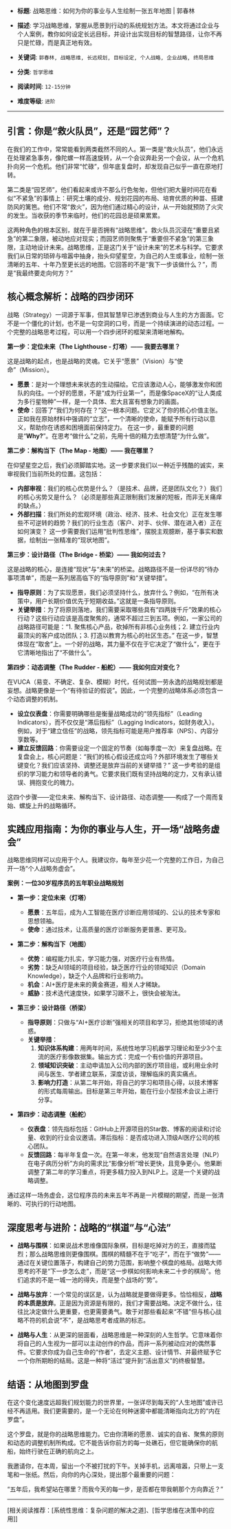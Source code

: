 - **标题**: 战略思维：如何为你的事业与人生绘制一张五年地图 | 郭春林
- **描述**: 学习战略思维，掌握从愿景到行动的系统规划方法。本文将通过企业与个人案例，教你如何设定长远目标，并设计出实现目标的智慧路径，让你不再只是忙碌，而是真正地有效。
- **关键词**: `郭春林, 战略思维, 长远规划, 目标设定, 个人战略, 企业战略, 终局思维`

- **分类**: `哲学思维`
- **阅读时间**: `12-15分钟`
- **难度等级**: `进阶`

---

## 引言：你是“救火队员”，还是“园艺师”？

在我们的工作中，常常能看到两类截然不同的人。第一类是“救火队员”，他们永远在处理紧急事务，像陀螺一样高速旋转，从一个会议奔赴另一个会议，从一个危机扑向另一个危机。他们非常“忙碌”，但年底复盘时，却发现自己似乎一直在原地打转。

第二类是“园艺师”，他们看起来或许不那么行色匆匆，但他们把大量时间花在看似“不紧急”的事情上：研究土壤的成分、规划花园的布局、培育优质的种苗、搭建防风的篱笆。他们不常“救火”，因为他们通过精心的设计，从一开始就预防了火灾的发生。当收获的季节来临时，他们的花园总是硕果累累。

这两种角色的根本区别，就在于是否拥有“战略思维”。救火队员沉浸在“重要且紧急”的第二象限，被动地应对现实；而园艺师则聚焦于“重要但不紧急”的第三象限，主动地设计未来。战略思维，正是这门关于“设计未来”的艺术与科学。它要求我们从日常的琐碎与喧嚣中抽身，抬头仰望星空，为自己的人生或事业，绘制一张清晰的五年、十年乃至更长远的地图。它回答的不是“我下一步该做什么？”，而是“我最终要走向何方？”

## 核心概念解析：战略的四步闭环

战略（Strategy）一词源于军事，但其智慧早已渗透到商业与人生的方方面面。它不是一个僵化的计划，也不是一句空洞的口号，而是一个持续演进的动态过程。一个完整的战略思考过程，可以用一个四步闭环的框架来清晰地解构。

**第一步：定位未来（The Lighthouse - 灯塔）—— 我要去哪里？**

这是战略的起点，也是战略的灵魂。它关乎“愿景”（Vision）与“使命”（Mission）。
*   **愿景**：是对一个理想未来状态的生动描绘。它应该激动人心，能够激发你和团队的向往。一个好的愿景，不是“成为行业第一”，而是像SpaceX的“让人类成为多行星物种”一样，是一个具体、宏大且富有想象力的画面。
*   **使命**：回答了“我们为何存在？”这一根本问题。它定义了你的核心价值主张。正如我在原始材料中强调的“立志”，一个清晰的使命，能赋予所有行动以意义，帮助你在诱惑和困境面前保持定力。
在这一步，最重要的问题是“**Why?**”。在思考“做什么”之前，先用十倍的精力去想清楚“为什么做”。

**第二步：解构当下（The Map - 地图）—— 我在哪里？**

在仰望星空之后，我们必须脚踏实地。这一步要求我们以一种近乎残酷的诚实，来审视我们当前所处的位置。这包括：
*   **内部审视**：我们的核心优势是什么？（是技术、品牌，还是团队文化？）我们的核心劣势又是什么？（必须是那些真正限制我们发展的短板，而非无关痛痒的缺点。）
*   **外部扫描**：我们所处的宏观环境（政治、经济、技术、社会文化）正在发生哪些不可逆转的趋势？我们的行业生态（客户、对手、伙伴、潜在进入者）正在如何演变？
这一步需要我们运用“批判性思维”，摆脱主观臆断，基于事实和数据，绘制出一张精准的“现状地图”。

**第三步：设计路径（The Bridge - 桥梁）—— 我如何过去？**

这是战略的核心，是连接“现状”与“未来”的桥梁。战略路径不是一份详尽的“待办事项清单”，而是一系列居高临下的“指导原则”和“关键举措”。
*   **指导原则**：为了实现愿景，我们必须坚持什么，放弃什么？例如，“在所有决策中，用户长期价值优先于短期收益。”这就是一条指导原则。
*   **关键举措**：为了将原则落地，我们需要采取哪些具有“四两拨千斤”效果的核心行动？这些行动应该是高度聚焦的，通常不超过三到五项。例如，一家公司的战略路径可能是：“1. 聚焦核心产品，砍掉所有非核心业务线；2. 建立行业内最顶尖的客户成功团队；3. 打造以教育为核心的社区生态。”
在这一步，智慧体现在“取舍”上。一个好的战略，其力量不仅在于它决定了“做什么”，更在于它清晰地指出了“不做什么”。

**第四步：动态调整（The Rudder - 船舵）—— 我如何应对变化？**

在VUCA（易变、不确定、复杂、模糊）时代，任何试图一劳永逸的战略规划都是妄想。战略更像是一个“有待验证的假说”。因此，一个完整的战略体系必须包含一个动态调整的机制。
*   **设立仪表盘**：你需要明确哪些是衡量战略成功的“领先指标”（Leading Indicators），而不仅仅是“滞后指标”（Lagging Indicators，如财务收入）。例如，对于“建立信任”的战略，领先指标可能是用户推荐率（NPS）、内容分享数等。
*   **建立反馈回路**：你需要设定一个固定的节奏（如每季度一次）来复盘战略。在复盘会上，核心问题是：“我们的核心假设还成立吗？外部环境发生了哪些关键变化？我们应该坚持、调整还是放弃当前的关键举措？”
这一步考验的是组织的学习能力和领导者的勇气。它要求我们既有坚持战略的定力，又有承认错误、拥抱变化的魄力。

这四个步骤——定位未来、解构当下、设计路径、动态调整——构成了一个周而复始、螺旋上升的战略循环。

## 实践应用指南：为你的事业与人生，开一场“战略务虚会”

战略思维同样可以应用于个人。我建议你，每年至少花一个完整的工作日，为自己开一场“个人战略务虚会”。

**案例：一位30岁程序员的五年职业战略规划**

*   **第一步：定位未来（灯塔）**
    *   **愿景**：五年后，成为人工智能在医疗诊断应用领域的、公认的技术专家和思想领袖。
    *   **使命**：通过技术，让高质量的医疗诊断服务更普惠、更可及。

*   **第二步：解构当下（地图）**
    *   **优势**：编程能力扎实，学习能力强，对医疗行业有热情。
    *   **劣势**：缺乏AI领域的项目经验，缺乏医疗行业的领域知识（Domain Knowledge），缺乏个人品牌和行业影响力。
    *   **机会**：AI+医疗是未来的黄金赛道，相关人才稀缺。
    *   **威胁**：技术迭代速度快，如果学习跟不上，很快会被淘汰。

*   **第三步：设计路径（桥梁）**
    *   **指导原则**：只做与“AI+医疗诊断”强相关的项目和学习，拒绝其他领域的诱惑。
    *   **关键举措**：
        1.  **知识体系构建**：用两年时间，系统性地学习机器学习理论和至少3个主流的医疗影像数据集。输出方式：完成一个有价值的开源项目。
        2.  **领域知识突破**：主动申请加入公司内部的医疗项目组，或利用业余时间与医生、学者建立联系，深度访谈，理解临床的真实痛点。
        3.  **影响力打造**：从第二年开始，将自己的学习和项目心得，以技术博客的形式每周输出。目标是第三年开始，能在行业小型技术会议上进行分享。

*   **第四步：动态调整（船舵）**
    *   **仪表盘**：领先指标包括：GitHub上开源项目的Star数、博客的阅读和讨论量、收到的行业会议邀请。滞后指标：是否成功进入顶级AI医疗公司的核心团队。
    *   **反馈回路**：每半年复盘一次。在第一年末，他发现“自然语言处理（NLP）在电子病历分析”方向的需求比“影像分析”增长更快，且竞争更小。他果断调整了第二年的学习重点，将更多精力投入到NLP上。这是一个关键的战略调整。

通过这样一场务虚会，这位程序员的未来五年不再是一片模糊的期望，而是一张清晰的、可执行的行动地图。

## 深度思考与进阶：战略的“棋道”与“心法”

*   **战略与围棋**：如果说战术思维像国际象棋，目标是吃掉对方的王，直接而猛烈；那么战略思维则更像围棋。围棋的精髓不在于“吃子”，而在于“做势”——通过在关键位置落子，构建自己的势力范围，影响整个棋盘的格局。战略大师思考的不是“下一步怎么走”，而是“这一步棋如何影响未来二十步的棋局”。他们追求的不是一城一池的得失，而是整个战场的“势”。

*   **战略与放弃**：一个常见的误区是，认为战略就是要做得更多。恰恰相反，**战略的本质是放弃**。正是因为资源是有限的，我们才需要战略。决定不做什么，往往比决定做什么更重要，也更需要勇气。敢于对那些看起来“不错”但与核心战略不符的机会说“不”，是战略思考者成熟的标志。

*   **战略与人生**：从更深的层面看，战略思维是一种深刻的人生哲学。它意味着你将自己的人生视为一部可以主动创作的作品，而非一系列被动应对的偶然事件。它要求你成为自己生命的“作者”，去定义主题、设计情节、并最终赋予它一个你所期盼的结局。这是一种将“活过”提升到“活出意义”的终极智慧。

## 结语：从地图到罗盘

在这个变化速度远超我们规划能力的世界里，一张详尽到每天的“人生地图”或许已经不再适用。我们更需要的，是一个无论在何种迷雾中都能清晰指向北方的“内在罗盘”。

这个罗盘，就是你的战略思维能力。它由你清晰的愿景、诚实的自省、聚焦的原则和动态的调整机制所构成。它不能告诉你前方的每一处礁石，但它能确保你的航船，始终行驶在正确的航向之上。

我邀请你，在本周，留出一个不被打扰的下午。关掉手机，远离喧嚣，只带上一支笔和一张纸。然后，向你的内心深处，提出那个最重要的问题：

“五年后，我希望站在哪里？而我今天的每一步，是否都在带我朝那个方向靠近？”

---
[相关阅读推荐：[系统性思维：复杂问题的解决之道]、[哲学思维在决策中的应用]]
